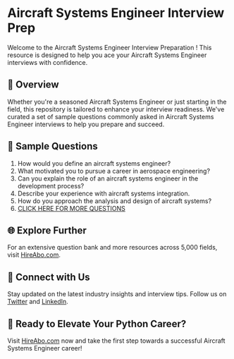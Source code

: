 # Aircraft Systems Engineer Interview Prep

Welcome to the Aircraft Systems Engineer Interview Preparation ! This resource is designed to help you ace your Aircraft Systems Engineer interviews with confidence.

## 🚀 Overview

Whether you're a seasoned Aircraft Systems Engineer or just starting in the field, this repository is tailored to enhance your interview readiness. We've curated a set of sample questions commonly asked in Aircraft Systems Engineer interviews to help you prepare and succeed.

## 📝 Sample Questions

1. How would you define an aircraft systems engineer?
2. What motivated you to pursue a career in aerospace engineering?
3. Can you explain the role of an aircraft systems engineer in the development process?
4. Describe your experience with aircraft systems integration.
5. How do you approach the analysis and design of aircraft systems?
6. [CLICK HERE FOR MORE QUESTIONS](https://hireabo.com/job/3_3_19/Aircraft%20Systems%20Engineer)

## 🌐 Explore Further

For an extensive question bank and more resources across 5,000 fields, visit [HireAbo.com](https://www.hireabo.com).

## 📱 Connect with Us

Stay updated on the latest industry insights and interview tips. Follow us on [Twitter](https://twitter.com/hireabo) and [LinkedIn](https://www.linkedin.com/in/hire-abo-3609972a8/).

## 🚀 Ready to Elevate Your Python Career?

Visit [HireAbo.com](https://www.hireabo.com) now and take the first step towards a successful Aircraft Systems Engineer career!